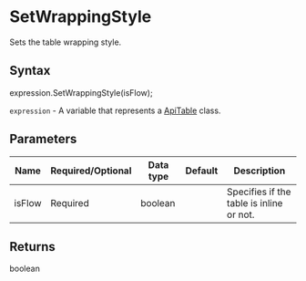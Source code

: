 # SetWrappingStyle

Sets the table wrapping style.

## Syntax

expression.SetWrappingStyle(isFlow);

`expression` - A variable that represents a [ApiTable](../ApiTable.md) class.

## Parameters

| **Name** | **Required/Optional** | **Data type** | **Default** | **Description** |
| ------------- | ------------- | ------------- | ------------- | ------------- |
| isFlow | Required | boolean |  | Specifies if the table is inline or not. |

## Returns

boolean